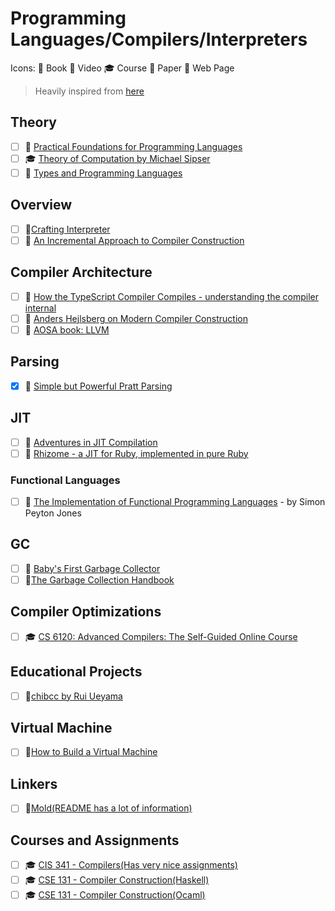 # Programming Languages/Compilers/Interpreters

Icons: 📘 Book 🎥 Video 🎓 Course 📄 Paper 🔗 Web Page

> Heavily inspired from
> [here](https://github.com/LesleyLai/learning/blob/main/pl.md)

## Theory

-   [ ] 📘
        [Practical Foundations for Programming Languages](http://www.cs.cmu.edu/~rwh/pfpl/)
-   [ ] 🎓
        [Theory of Computation by Michael Sipser](https://ocw.mit.edu/courses/mathematics/18-404j-theory-of-computation-fall-2020/)
-   [ ] 📘
        [Types and Programming Languages](https://mitpress.mit.edu/books/types-and-programming-languages)

## Overview

-   [ ] 📘[Crafting Interpreter](http://www.craftinginterpreters.com/)
-   [ ] 📘
        [An Incremental Approach to Compiler Construction](http://scheme2006.cs.uchicago.edu/11-ghuloum.pdf)

## Compiler Architecture

-   [ ] 🎥
        [How the TypeScript Compiler Compiles - understanding the compiler internal](https://www.cs.cornell.edu/courses/cs6120/2020fa/self-guided/)
-   [ ] 🎥
        [Anders Hejlsberg on Modern Compiler Construction](https://channel9.msdn.com/Blogs/Seth-Juarez/Anders-Hejlsberg-on-Modern-Compiler-Construction)
-   [ ] 📘 [AOSA book: LLVM](https://aosabook.org/en/llvm.html)

## Parsing

-   [x] 🔗
        [Simple but Powerful Pratt Parsing](https://matklad.github.io/2020/04/13/simple-but-powerful-pratt-parsing.html)

## JIT

-   [ ] 🔗
        [Adventures in JIT Compilation](https://eli.thegreenplace.net/2017/adventures-in-jit-compilation-part-1-an-interpreter/)
-   [ ] 🔗
        [Rhizome - a JIT for Ruby, implemented in pure Ruby](https://github.com/chrisseaton/rhizome)

### Functional Languages

-   [ ] 📘
        [The Implementation of Functional Programming Languages](https://www.microsoft.com/en-us/research/wp-content/uploads/1987/01/slpj-book-1987-small.pdf) -
        by Simon Peyton Jones

## GC

-   [ ] 🔗
        [Baby's First Garbage Collector](http://journal.stuffwithstuff.com/2013/12/08/babys-first-garbage-collector/)
-   [ ] 📘[The Garbage Collection Handbook](https://gchandbook.org/)

## Compiler Optimizations

-   [ ] 🎓
        [CS 6120: Advanced Compilers: The Self-Guided Online Course](https://www.cs.cornell.edu/courses/cs6120/2020fa/self-guided/)

## Educational Projects

-   [ ] 🔗[chibcc by Rui Ueyama ](https://github.com/rui314/chibicc)

## Virtual Machine

-   [ ] 🎥[How to Build a Virtual Machine](https://youtu.be/OjaAToVkoTw)

## Linkers

-   [ ] 🔗[Mold(README has a lot of information)](https://github.com/rui314/mold)

## Courses and Assignments

-   [ ] 🎓
        [CIS 341 - Compilers(Has very nice assignments) ](https://www.seas.upenn.edu/~cis341/current/)
-   [ ] 🎓
        [CSE 131 - Compiler Construction(Haskell) ](https://podcast.ucsd.edu/watch/wi18/cse131_a00/5/screen)
-   [ ] 🎓
        [CSE 131 - Compiler Construction(Ocaml) ](https://ucsd-cse131-f19.github.io/)
